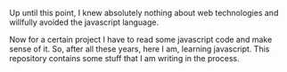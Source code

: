 Up until this point, I knew absolutely nothing about web technologies and
willfully avoided the javascript language. 

Now for a certain project I have to read some javascript code and make sense of it. So, after all these years, here I am, learning javascript. This repository contains some stuff that I am writing in the process. 